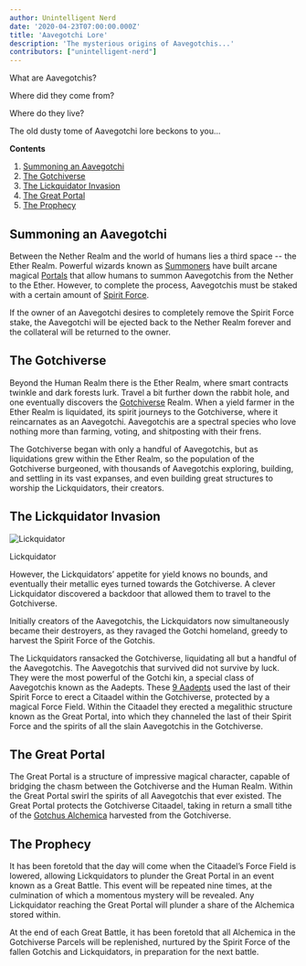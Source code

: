 ```yaml
---
author: Unintelligent Nerd
date: '2020-04-23T07:00:00.000Z'
title: 'Aavegotchi Lore'
description: 'The mysterious origins of Aavegotchis...'
contributors: ["unintelligent-nerd"]
---
```


What are Aavegotchis? 

Where did they come from?

Where do they live?

The old dusty tome of Aavegotchi lore beckons to you...

<div class="contentsBox">

**Contents**

<ol>
<li><a href=#summoning-an-aavegotchi>Summoning an Aavegotchi</a></li>
<li><a href=#the-gotchiverse>The Gotchiverse</a></li>
<li><a href=#the-lickquidator-invasion>The Lickquidator Invasion</a></li>
<li><a href=#the-great-portal>The Great Portal</a></li>
<li><a href=#the-prophecy>The Prophecy</a></li>
</ol>

</div>

## Summoning an Aavegotchi


Between the Nether Realm and the world of humans lies a third space -- the Ether Realm. Powerful wizards known as [Summoners](/team#summoners) have built arcane magical [Portals](/portals) that allow humans to summon Aavegotchis from the Nether to the Ether. However, to complete the process, Aavegotchis must be staked with a certain amount of [Spirit Force](/spirit-force).

If the owner of an Aavegotchi desires to completely remove the Spirit Force stake, the Aavegotchi will be ejected back to the Nether Realm forever and the collateral will be returned to the owner.

## The Gotchiverse

Beyond the Human Realm there is the Ether Realm, where smart contracts twinkle and dark forests lurk. Travel a bit further down the rabbit hole, and one eventually discovers the [Gotchiverse](/gotchiverse) Realm. When a yield farmer in the Ether Realm is liquidated, its spirit journeys to the Gotchiverse, where it reincarnates as an Aavegotchi. Aavegotchis are a spectral species who love nothing more than farming, voting, and shitposting with their frens. 

The Gotchiverse began with only a handful of Aavegotchis, but as liquidations grew within the Ether Realm, so the population of the Gotchiverse burgeoned, with thousands of Aavegotchis exploring, building, and settling in its vast expanses, and even building great structures to worship the Lickquidators, their creators. 

## The Lickquidator Invasion

<div class="headerImageContainer">
<img src="/gotchiverse/lickquidator.gif" class="headerImage" alt="Lickquidator">
<p class="headerImageText">Lickquidator</p>
</div>

However, the Lickquidators’ appetite for yield knows no bounds, and eventually their metallic eyes turned towards the Gotchiverse. A clever Lickquidator discovered a backdoor that allowed them to travel to the Gotchiverse. 

Initially creators of the Aavegotchis, the Lickquidators now simultaneously became their destroyers, as they ravaged the Gotchi homeland, greedy to harvest the Spirit Force of the Gotchis. 

The Lickquidators ransacked the Gotchiverse, liquidating all but a handful of the Aavegotchis. The Aavegotchis that survived did not survive by luck. They were the most powerful of the Gotchi kin, a special class of Aavegotchis known as the Aadepts. These [9 Aadepts](/the-nine-aadepts) used the last of their Spirit Force to erect a Citaadel within the Gotchiverse, protected by a magical Force Field. Within the Citaadel they erected a megalithic structure known as the Great Portal, into which they channeled the last of their Spirit Force and the spirits of all the slain Aavegotchis in the Gotchiverse. 

## The Great Portal

The Great Portal is a structure of impressive magical character, capable of bridging the chasm between the Gotchiverse and the Human Realm. Within the Great Portal swirl the spirits of all Aavegotchis that ever existed. The Great Portal protects the Gotchiverse Citaadel, taking in return a small tithe of the [Gotchus Alchemica](/gotchus-alchemica) harvested from the Gotchiverse. 

## The Prophecy

It has been foretold that the day will come when the Citaadel’s Force Field is lowered, allowing Lickquidators to plunder the Great Portal in an event known as a Great Battle. This event will be repeated nine times, at the culmination of which a momentous mystery will be revealed. Any Lickquidator reaching the Great Portal will plunder a share of the Alchemica stored within. 

At the end of each Great Battle, it has been foretold that all Alchemica in the Gotchiverse Parcels will be replenished, nurtured by the Spirit Force of the fallen Gotchis and Lickquidators, in preparation for the next battle. 
